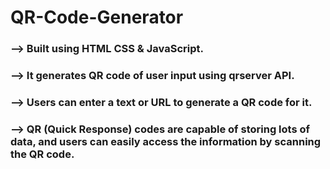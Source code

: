 # QR-Code-Generator
### --> Built using HTML CSS & JavaScript.
### --> It generates QR code of user input using qrserver API.
### --> Users can enter a text or URL to generate a QR code for it.
### --> QR (Quick Response) codes are capable of storing lots of data, and users can easily access the information by scanning the QR code.
